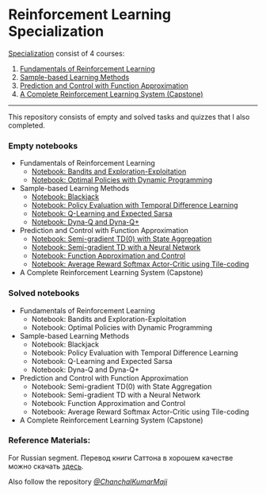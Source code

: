# Reinforcement Learning Specialization

[Specialization](https://www.coursera.org/specializations/reinforcement-learning) consist of 4 courses:
1. [Fundamentals of Reinforcement Learning](https://www.coursera.org/learn/fundamentals-of-reinforcement-learning)
2. [Sample-based Learning Methods](https://www.coursera.org/learn/sample-based-learning-methods)
3. [Prediction and Control with Function Approximation](https://www.coursera.org/learn/prediction-control-function-approximation)
4. [A Complete Reinforcement Learning System (Capstone)](https://www.coursera.org/learn/complete-reinforcement-learning-system)

***

This repository consists of empty and solved tasks and quizzes that I also completed.

### Empty notebooks
- Fundamentals of Reinforcement Learning
	- [Notebook: Bandits and Exploration-Exploitation](https://nbviewer.jupyter.org/github/zhasulan/Reinforcement-Learning-Specialization/blob/master/1-course%3A%20Fundamentals%20of%20Reinforcement%20Learning/week1/Notebook%3A%20Bandits%20and%20Exploration-Exploitation/C1M1-Assignment1-v9.ipynb) 
	- [Notebook: Optimal Policies with Dynamic Programming](https://nbviewer.jupyter.org/github/zhasulan/Reinforcement-Learning-Specialization/blob/master/1-course%3A%20Fundamentals%20of%20Reinforcement%20Learning/week4/Notebook%3A%20Optimal%20Policies%20with%20Dynamic%20Programming/C1M4_Assignment2-v3.ipynb) 
- Sample-based Learning Methods
	- [Notebook: Blackjack](https://nbviewer.jupyter.org/github/zhasulan/Reinforcement-Learning-Specialization/blob/master/2-course%3A%20Sample-based%20Learning%20Methods/week2/Notebook%3A%20Blackjack/Blackjack.ipynb) 
	- [Notebook: Policy Evaluation with Temporal Difference Learning](https://nbviewer.jupyter.org/github/zhasulan/Reinforcement-Learning-Specialization/blob/master/2-course%3A%20Sample-based%20Learning%20Methods/week3/Notebook%3A%20Policy%20Evaluation%20with%20Temporal%20Difference%20Learning/C2M2-Assignment-v4.ipynb) 
	- [Notebook: Q-Learning and Expected Sarsa](https://nbviewer.jupyter.org/github/zhasulan/Reinforcement-Learning-Specialization/blob/master/2-course%3A%20Sample-based%20Learning%20Methods/week4/Notebook%3A%20Q-Learning%20and%20Expected%20Sarsa/C2M3_Assignment2_v6.ipynb) 
	- [Notebook: Dyna-Q and Dyna-Q+](https://nbviewer.jupyter.org/github/zhasulan/Reinforcement-Learning-Specialization/tree/master/2-course%3A%20Sample-based%20Learning%20Methods/week5/Notebook%3A%20Dyna-Q%20and%20Dyna-Q%2B/) 
- Prediction and Control with Function Approximation
	- [Notebook: Semi-gradient TD(0) with State Aggregation](https://nbviewer.jupyter.org/github/zhasulan/Reinforcement-Learning-Specialization/blob/master/3-course%3A%20Prediction%20and%20Control%20with%20Function%20Approximation/week1/Notebook%3A%20Semi-gradient%20TD%280%29%20with%20State%20Aggregation/C3M1_Assignment1-v7.ipynb) 
	- [Notebook: Semi-gradient TD with a Neural Network](https://nbviewer.jupyter.org/github/zhasulan/Reinforcement-Learning-Specialization/blob/master/3-course%3A%20Prediction%20and%20Control%20with%20Function%20Approximation/week2/Notebook%3A%20Semi-gradient%20TD%20with%20a%20Neural%20Network/C3M2_Assignment2-v7.ipynb) 
	- [Notebook: Function Approximation and Control](https://nbviewer.jupyter.org/github/zhasulan/Reinforcement-Learning-Specialization/blob/master/3-course%3A%20Prediction%20and%20Control%20with%20Function%20Approximation/week3/Notebook%3A%20Function%20Approximation%20and%20Control/Assignment3-v3.ipynb) 
	- [Notebook: Average Reward Softmax Actor-Critic using Tile-coding](https://nbviewer.jupyter.org/github/zhasulan/Reinforcement-Learning-Specialization/blob/master/3-course%3A%20Prediction%20and%20Control%20with%20Function%20Approximation/week4/Notebook%3A%20Average%20Reward%20Softmax%20Actor-Critic%20using%20Tile-coding/C3M4_Assignment4-v8.ipynb) 
- A Complete Reinforcement Learning System (Capstone)

### Solved notebooks
- Fundamentals of Reinforcement Learning
	- Notebook: Bandits and Exploration-Exploitation
	- Notebook: Optimal Policies with Dynamic Programming
- Sample-based Learning Methods
	- Notebook: Blackjack
	- Notebook: Policy Evaluation with Temporal Difference Learning
	- Notebook: Q-Learning and Expected Sarsa
	- Notebook: Dyna-Q and Dyna-Q+
- Prediction and Control with Function Approximation
	- Notebook: Semi-gradient TD(0) with State Aggregation
	- Notebook: Semi-gradient TD with a Neural Network
	- Notebook: Function Approximation and Control
	- Notebook: Average Reward Softmax Actor-Critic using Tile-coding
- A Complete Reinforcement Learning System (Capstone)

### Reference Materials:

For Russian segment. Перевод книги Саттона в хорошем качестве можно скачать [здесь](https://drive.google.com/open?id=1pAIYdNCDee0QIjoj7J2hWynV8h2_e75o).

Also follow the repository [*@ChanchalKumarMaji*](https://github.com/ChanchalKumarMaji/Reinforcement-Learning-Specialization) 